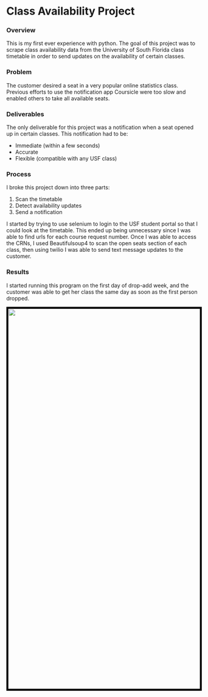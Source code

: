 # Class Availability Project

### Overview

This is my first ever experience with python.  The goal of this project was to scrape class availability data from the University of South Florida class timetable in order to send updates on the availability of certain classes.

### Problem

The customer desired a seat in a very popular online statistics class. Previous efforts to use the notification app Coursicle were too slow and enabled others to take all available seats.

### Deliverables

The only deliverable for this project was a notification when a seat opened up in certain classes.
This notification had to be:
- Immediate (within a few seconds)
- Accurate
- Flexible (compatible with any USF class)

### Process

I broke this project down into three parts:
1. Scan the timetable
2. Detect availability updates
3. Send a notification

I started by trying to use selenium to login to the USF student portal so that I could look at the timetable.  This ended up being unnecessary since I was able to find urls for each course request number. Once I was able to access the CRNs, I used Beautifulsoup4 to scan the open seats section of each class, then using twilio I was able to send text message updates to the customer.

### Results

I started running this program on the first day of drop-add week, and the customer was able to get her class the same day as soon as the first person dropped.

<img src="https://github.com/user-attachments/assets/514216da-db07-4ead-b92e-7a571596eab8" width="1000" style="border: 5px solid black"> 



